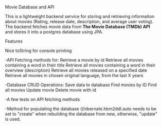 Movie Database and API

This is a lightweight backend service for storing and retrieving information about movies (Rating, release date, description, and average user voting). The backend fetches movie data from **The Movie Database (TMDb) API** and stores it into a postgres database using JPA.

Features

Nice toString for console printing

-API Fetching methods for:
    Retrieve a movie by id
    Retrieve all movies containing a word in their title
    Retrieve all movies containing a word in their overview (description)
    Retrieve all movies released on a specified date
    Retrieve all movies in chosen original language, from the last X years

-Database CRUD Operations:
    Save data to database
    Find movies by ID
    Find all movies
    Update movie
    Delete movie with id

-A few tests on API fetching methods

-Method for populating the database ((hibernate.hbm2ddl.auto needs to be set to "create" when rebuilding the database from new, otherwise, "update" is used.
